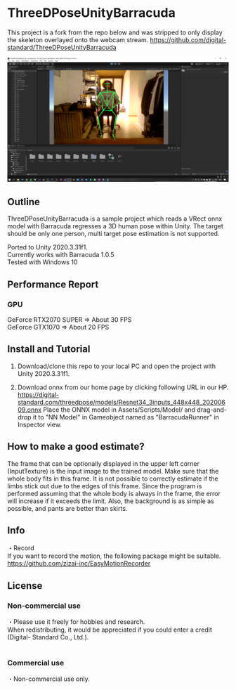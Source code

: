 # ThreeDPoseUnityBarracuda
This project is a fork from the repo below and was stripped to only display the skeleton overlayed onto the webcam stream.
https://github.com/digital-standard/ThreeDPoseUnityBarracuda

![demo](Assets/StreamingAssets/ScreenShots/skeleton.png)

## Outline
ThreeDPoseUnityBarracuda is a sample project which reads a VRect onnx model with Barracuda regresses a 3D human pose within Unity. The target should be only one person, multi target pose estimation is not supported. </br>

Ported to Unity 2020.3.31f1.  
Currently works with Barracuda 1.0.5  
Tested with Windows 10

## Performance Report
### GPU </br>
GeForce RTX2070 SUPER ⇒ About 30 FPS </br>
GeForce GTX1070 ⇒ About 20 FPS </br>

## Install and Tutorial
1. Download/clone this repo to your local PC and open the project with Unity 2020.3.31f1.

2. Download onnx from our home page by clicking following URL in our HP.</br>
   https://digital-standard.com/threedpose/models/Resnet34_3inputs_448x448_20200609.onnx
   Place the ONNX model in Assets/Scripts/Model/ 
   and drag-and-drop it to "NN Model" in Gameobject named as "BarracudaRunner" in Inspector view.
     

## How to make a good estimate?

The frame that can be optionally displayed in the upper left corner (InputTexture) is the input image to the trained model.
Make sure that the whole body fits in this frame.
It is not possible to correctly estimate if the limbs stick out due to the edges of this frame. Since the program is performed assuming that the whole body is always in the frame, the error will increase if it exceeds the limit.
Also, the background is as simple as possible, and pants are better than skirts.

## Info
・Record</br>
If you want to record the motion, the following package might be suitable.</br>
https://github.com/zizai-inc/EasyMotionRecorder</br>

## License
### Non-commercial use</br>
・Please use it freely for hobbies and research. </br>
  When redistributing, it would be appreciated if you could enter a credit (Digital-  Standard Co., Ltd.).</br></br>

### Commercial use</br>
・Non-commercial use only.</br>
  
